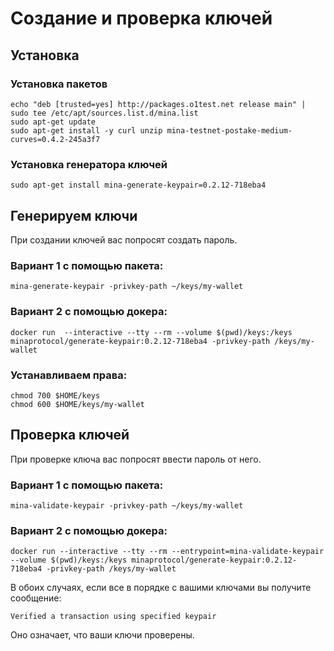 # Создание и проверка ключей

## Установка

### Установка пакетов

```text
echo "deb [trusted=yes] http://packages.o1test.net release main" | sudo tee /etc/apt/sources.list.d/mina.list
sudo apt-get update
sudo apt-get install -y curl unzip mina-testnet-postake-medium-curves=0.4.2-245a3f7
```

### Установка генератора ключей

```text
sudo apt-get install mina-generate-keypair=0.2.12-718eba4
```

## Генерируем ключи

При создании ключей вас попросят создать пароль.

### Вариант 1 с помощью пакета:

```text
mina-generate-keypair -privkey-path ~/keys/my-wallet
```

### Вариант 2 с помощью докера:

```text
docker run  --interactive --tty --rm --volume $(pwd)/keys:/keys minaprotocol/generate-keypair:0.2.12-718eba4 -privkey-path /keys/my-wallet
```

### Устанавливаем права:

```text
chmod 700 $HOME/keys
chmod 600 $HOME/keys/my-wallet
```

## Проверка ключей

При проверке ключа вас попросят ввести пароль от него.

### Вариант 1 с помощью пакета:

```text
mina-validate-keypair -privkey-path ~/keys/my-wallet
```

### Вариант 2 с помощью докера:

```text
docker run --interactive --tty --rm --entrypoint=mina-validate-keypair --volume $(pwd)/keys:/keys minaprotocol/generate-keypair:0.2.12-718eba4 -privkey-path /keys/my-wallet
```

В обоих случаях, если все в порядке с вашими ключами вы получите сообщение:

```text
Verified a transaction using specified keypair
```

Оно означает, что ваши ключи проверены.

